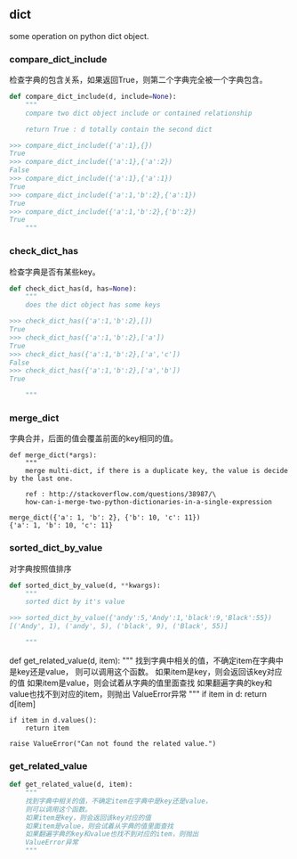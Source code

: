 ## dict
some operation on python dict object.

### compare_dict_include
检查字典的包含关系，如果返回True，则第二个字典完全被一个字典包含。

```python
def compare_dict_include(d, include=None):
    """
    compare two dict object include or contained relationship

    return True : d totally contain the second dict

>>> compare_dict_include({'a':1},{})
True
>>> compare_dict_include({'a':1},{'a':2})
False
>>> compare_dict_include({'a':1},{'a':1})
True
>>> compare_dict_include({'a':1,'b':2},{'a':1})
True
>>> compare_dict_include({'a':1,'b':2},{'b':2})
True
    """
```

### check_dict_has
检查字典是否有某些key。
```python
def check_dict_has(d, has=None):
    """
    does the dict object has some keys

>>> check_dict_has({'a':1,'b':2},[])
True
>>> check_dict_has({'a':1,'b':2},['a'])
True
>>> check_dict_has({'a':1,'b':2},['a','c'])
False
>>> check_dict_has({'a':1,'b':2},['a','b'])
True

    """
```


### merge_dict
字典合并，后面的值会覆盖前面的key相同的值。
```text
def merge_dict(*args):
    """
    merge multi-dict, if there is a duplicate key, the value is decide by the last one.

    ref : http://stackoverflow.com/questions/38987/\
    how-can-i-merge-two-python-dictionaries-in-a-single-expression

merge_dict({'a': 1, 'b': 2}, {'b': 10, 'c': 11})
{'a': 1, 'b': 10, 'c': 11}

```

### sorted_dict_by_value
对字典按照值排序
```python
def sorted_dict_by_value(d, **kwargs):
    """
    sorted dict by it's value

>>> sorted_dict_by_value({'andy':5,'Andy':1,'black':9,'Black':55})
[('Andy', 1), ('andy', 5), ('black', 9), ('Black', 55)]

    """
```


def get_related_value(d, item):
    """
    找到字典中相关的值，不确定item在字典中是key还是value，
    则可以调用这个函数。
    如果item是key，则会返回该key对应的值
    如果item是value，则会试着从字典的值里面查找
    如果翻遍字典的key和value也找不到对应的item，则抛出
    ValueError异常
    """
    if item in d:
        return d[item]

    if item in d.values():
        return item

    raise ValueError("Can not found the related value.")


### get_related_value
```python
def get_related_value(d, item):
    """
    找到字典中相关的值，不确定item在字典中是key还是value，
    则可以调用这个函数。
    如果item是key，则会返回该key对应的值
    如果item是value，则会试着从字典的值里面查找
    如果翻遍字典的key和value也找不到对应的item，则抛出
    ValueError异常
    """
```